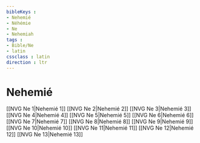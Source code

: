 ```yaml
---
bibleKeys : 
- Nehemié
- Néhémie
- Ne
- Nehemiah
tags : 
- Bible/Ne
- latin
cssclass : latin
direction : ltr
---
```


# Nehemié

[[NVG Ne 1|Nehemié 1]]
[[NVG Ne 2|Nehemié 2]]
[[NVG Ne 3|Nehemié 3]]
[[NVG Ne 4|Nehemié 4]]
[[NVG Ne 5|Nehemié 5]]
[[NVG Ne 6|Nehemié 6]]
[[NVG Ne 7|Nehemié 7]]
[[NVG Ne 8|Nehemié 8]]
[[NVG Ne 9|Nehemié 9]]
[[NVG Ne 10|Nehemié 10]]
[[NVG Ne 11|Nehemié 11]]
[[NVG Ne 12|Nehemié 12]]
[[NVG Ne 13|Nehemié 13]]

